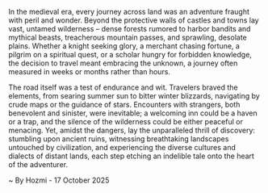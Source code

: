 
In the medieval era, every journey across land was an adventure fraught with peril and wonder. Beyond the protective walls of castles and towns lay vast, untamed wilderness – dense forests rumored to harbor bandits and mythical beasts, treacherous mountain passes, and sprawling, desolate plains. Whether a knight seeking glory, a merchant chasing fortune, a pilgrim on a spiritual quest, or a scholar hungry for forbidden knowledge, the decision to travel meant embracing the unknown, a journey often measured in weeks or months rather than hours.

The road itself was a test of endurance and wit. Travelers braved the elements, from searing summer sun to bitter winter blizzards, navigating by crude maps or the guidance of stars. Encounters with strangers, both benevolent and sinister, were inevitable; a welcoming inn could be a haven or a trap, and the silence of the wilderness could be either peaceful or menacing. Yet, amidst the dangers, lay the unparalleled thrill of discovery: stumbling upon ancient ruins, witnessing breathtaking landscapes untouched by civilization, and experiencing the diverse cultures and dialects of distant lands, each step etching an indelible tale onto the heart of the adventurer.

~ By Hozmi - 17 October 2025
